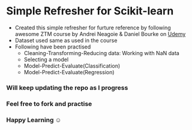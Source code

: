 # Simple Refresher for Scikit-learn
* Created this simple refresher for furture reference by following awesome ZTM course by Andrei Neagoie & Daniel Bourke on [Udemy](https://www.udemy.com/course/complete-machine-learning-and-data-science-zero-to-mastery/)
* Dataset used same as used in the course
* Following have been practised
    * Cleaning-Transforming-Reducing data: Working with NaN data
    * Selecting a model
    * Model-Predict-Evaluate(Classification)
    * Model-Predict-Evaluate(Regression)

### Will keep updating the repo as I progress
### Feel free to fork and practise 
### Happy Learning :relaxed: 